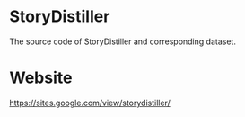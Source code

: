 # StoryDistiller
The source code of StoryDistiller and corresponding dataset.

# Website
https://sites.google.com/view/storydistiller/
